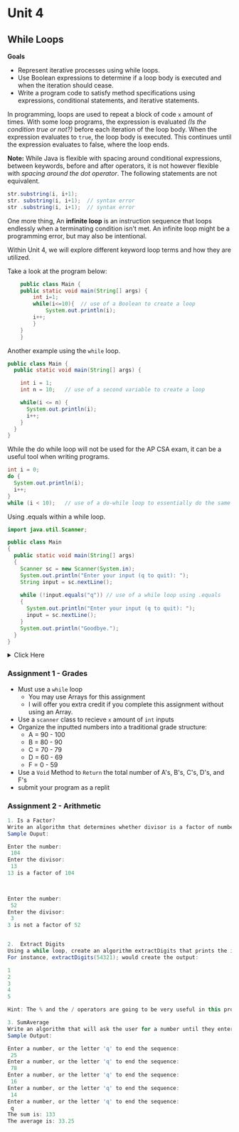# Unit 4

## While Loops

 **Goals**

- Represent iterative processes using while loops.
- Use Boolean expressions to determine if a loop body is executed and when the iteration should cease.
- Write a program code to satisfy method specifications using expressions, conditional statements, and iterative statements.

In programming, loops are used to repeat a block of code `x` amount of times.  With some loop programs, the expression is evaluated *(Is the condition true or not?)* before each iteration of the loop body. When the expression evaluates to `true`, the loop body is executed. This continues until the expression evaluates to false, where the loop ends.  

**Note:** While Java is flexible with spacing around conditional expressions, between keywords, before and after operators, it is not however flexible with *spacing around the dot operator*. The following statements are not equivalent.

```java
str.substring(i, i+1);
str. substring(i, i+1);  // syntax error
str .substring(i, i+1);  // syntax error
```

One more thing, An **infinite loop** is an instruction sequence that loops endlessly when a terminating condition isn't met. An infinite loop might be a programming error, but may also be intentional.

Within Unit 4, we will explore different keyword loop terms and how they are utilized.


Take a look at the program below:

```java
    public class Main {  
    public static void main(String[] args) {  
        int i=1;  
        while(i<=10){  // use of a Boolean to create a loop
            System.out.println(i);  
        i++;  
        }  
    }  
    }
```

Another example using the `while` loop.

```java
public class Main {
  public static void main(String[] args) {

    int i = 1;
    int n = 10;   // use of a second variable to create a loop

    while(i <= n) {
      System.out.println(i);
      i++;
    }
  }
}
```
While the do while loop will not be used for the AP CSA exam, it can be a useful tool when writing programs.

```java
int i = 0;
do {
  System.out.println(i);
  i++;
}
while (i < 10);   // use of a do-while loop to essentially do the same as the loops above.
```
Using .equals within a while loop.
```java
import java.util.Scanner;

public class Main
{
  public static void main(String[] args)
  {
    Scanner sc = new Scanner(System.in);
    System.out.println("Enter your input (q to quit): ");
    String input = sc.nextLine();
    
    while (!input.equals("q")) // use of a while loop using .equals
    {
      System.out.println("Enter your input (q to quit): ");
      input = sc.nextLine();
    } 
    System.out.println("Goodbye.");
  }
}
```

<details><summary>Click Here</summary>

```java
import java.util.*;

public class Main{
	public static void main(String[] args)
	{
		int i=0;
		int n;
			
		Scanner sc=new Scanner(System.in);
		System.out.print("Enter the number of elements you want to store: ");
		
		n=sc.nextInt();  // storing the number of elements that you want to store.
		
		int[] array = new int[n];  // defining the number of inputs for the array
			
		System.out.println("Enter the elements of the array: ");
		while (i<n){
			//reading array elements from the user
			array[i]=sc.nextInt();
			i++;
		}
		System.out.println("Contents of the array are: " + Arrays.toString(array));
		// printing the stored elements within the array.
	}  
}
```

</details>


	
### Assignment 1 - Grades

- Must use a `while` loop
  - You may use Arrays for this assignment
  - I will offer you extra credit if you complete this assignment without using an Array.
- Use a `scanner` class to recieve `x` amount of `int` inputs
- Organize the inputted numbers into a traditional grade structure:
  -  A = 90 - 100
  -  B = 80 - 90
  -  C = 70 - 79
  -  D = 60 - 69
  -  F = 0 - 59
- Use a `Void` Method to `Return` the total number of A's, B's, C's, D's, and F's
- submit your program as a replit

	
### Assignment 2 - Arithmetic

```java
1. Is a Factor?
Write an algorithm that determines whether divisor is a factor of number. Do not use the modulo or division operators. 
Sample Ouput:

Enter the number:
 104
Enter the divisor:
 13
13 is a factor of 104

 

Enter the number:
 52
Enter the divisor:
 3
3 is not a factor of 52


2.  Extract Digits
Using a while loop, create an algorithm extractDigits that prints the individual digits of a positive integer.
For instance, extractDigits(54321); would create the output:

1
2
3
4
5

Hint: The % and the / operators are going to be very useful in this program. How can you use these to extract the last digit of the given number?

3. SumAverage
Write an algorithm that will ask the user for a number until they enter 'q'. Then calculate the sum and everage of those numbers.
Sample Output:

Enter a number, or the letter 'q' to end the sequence: 
 25
Enter a number, or the letter 'q' to end the sequence: 
 78
Enter a number, or the letter 'q' to end the sequence: 
 16
Enter a number, or the letter 'q' to end the sequence: 
 14
Enter a number, or the letter 'q' to end the sequence: 
 q
The sum is: 133
The average is: 33.25
```
	
